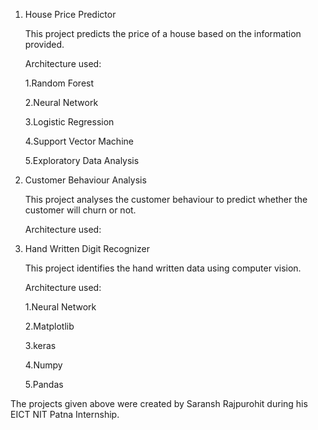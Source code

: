 1. House Price Predictor

   This project predicts the price of a house based on the information provided.
   
   Architecture used:

    1.Random Forest

    2.Neural Network

    3.Logistic Regression

    4.Support Vector Machine

    5.Exploratory Data Analysis


2. Customer Behaviour Analysis

   This project analyses the customer behaviour to predict whether the customer will churn or not.
   
   Architecture used:
   
   

3. Hand Written Digit Recognizer 

   This project identifies the hand written data using computer vision.

   Architecture used:

    1.Neural Network

    2.Matplotlib

    3.keras

    4.Numpy

    5.Pandas

The projects given above were created by Saransh Rajpurohit during his EICT NIT Patna Internship.
